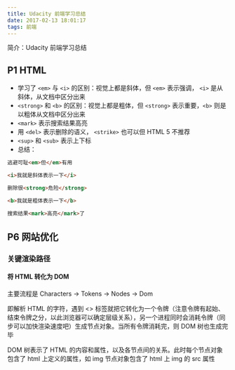 ```yaml
---
title: Udacity 前端学习总结
date: 2017-02-13 18:01:17
tags: 前端
---
```

简介：Udacity 前端学习总结
<!-- more -->

## P1 HTML
* 学习了 `<em>` 与 `<i>` 的区别：视觉上都是斜体，但 `<em>` 表示强调， `<i>` 是从斜体，从文档中区分出来
* `<strong>` 和 `<b>` 的区别：视觉上都是粗体，但 `<strong>` 表示重要，`<b>` 则是以粗体从文档中区分出来
* `<mark>` 表示搜索结果高亮
* 用 `<del>` 表示删除的语义， `<strike>` 也可以但 HTML 5 不推荐
* `<sup>` 和 `<sub>` 表示上下标
* 总结：
``` html
逃避可耻<em>但</em>有用

<i>我就是斜体表示一下</i>

删除很<strong>危险</strong>

<b>我就是粗体表示一下</b>

搜索结果<mark>高亮</mark>了
```

## P6 网站优化
### 关键渲染路径
#### 将 HTML 转化为 DOM
主要流程是 Characters -> Tokens -> Nodes -> Dom

即解析 HTML 的字符，遇到 <> 标签就把它转化为一个令牌（注意令牌有起始、结束令牌之分，以此浏览器可以确定层级关系），另一个进程同时会消耗令牌（同步可以加快渲染速度吧）生成节点对象。当所有令牌消耗完，则 DOM 树也生成完毕

DOM 树表示了 HTML 的内容和属性，以及各节点间的关系。此时每个节点对象包含了 html 上定义的属性，如 img 节点对象包含了 html 上 img 的 src 属性
